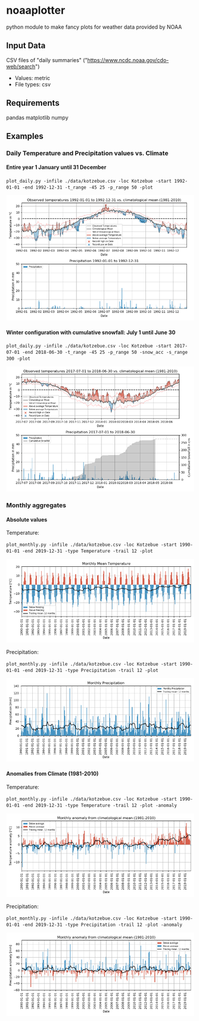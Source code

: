 # noaaplotter
python module to make fancy plots for weather data provided by NOAA

## Input Data

CSV files of "daily summaries"
("https://www.ncdc.noaa.gov/cdo-web/search")
* Values: metric
* File types: csv

## Requirements
pandas
matplotlib
numpy

## Examples

### Daily Temperature and Precipitation values vs. Climate
#### Entire year 1 January until 31 December

`plot_daily.py -infile ./data/kotzebue.csv -loc Kotzebue -start 1992-01-01 -end 1992-12-31 -t_range -45 25 -p_range 50 -plot`

![alt text](https://raw.githubusercontent.com/initze/noaaplotter/master/figures/daily_series_Kotzebue_1992.png "Mean monthly temperatures with 12 months trailing mean")

#### Winter configuration with cumulative snowfall: July 1 until June 30

`plot_daily.py -infile ./data/kotzebue.csv -loc Kotzebue -start 2017-07-01 -end 2018-06-30 -t_range -45 25 -p_range 50 -snow_acc -s_range 300 -plot`

![alt text](https://raw.githubusercontent.com/initze/noaaplotter/master/figures/daily_series_Kotzebue_2017-2018_winter.png "Mean monthly temperatures with 12 months trailing mean")


### Monthly aggregates
#### Absolute values

Temperature:

`plot_monthly.py -infile ./data/kotzebue.csv -loc Kotzebue -start 1990-01-01 -end 2019-12-31 -type Temperature -trail 12 -plot`

![alt text](https://raw.githubusercontent.com/initze/noaaplotter/master/figures/monthly_series_temperature_12mthsTrMn_Kotzebue.png "Mean monthly temperatures with 12 months trailing mean")

Precipitation:


`plot_monthly.py -infile ./data/kotzebue.csv -loc Kotzebue -start 1990-01-01 -end 2019-12-31 -type Precipitation -trail 12 -plot`

![alt text](https://raw.githubusercontent.com/initze/noaaplotter/master/figures/monthly_series_precipitation_12mthsTrMn_Kotzebue.png "Mean monthly temperatures with 12 months trailing mean")

#### Anomalies from Climate (1981-2010)

Temperature:

`plot_monthly.py -infile ./data/kotzebue.csv -loc Kotzebue -start 1990-01-01 -end 2019-12-31 -type Temperature -trail 12 -plot -anomaly`

![alt text](https://raw.githubusercontent.com/initze/noaaplotter/master/figures/monthly_series_temperature_12mthsTrMn_Kotzebue_anomaly.png "Mean monthly temperatures with 12 months trailing mean")

Precipitation:


`plot_monthly.py -infile ./data/kotzebue.csv -loc Kotzebue -start 1990-01-01 -end 2019-12-31 -type Precipitation -trail 12 -plot -anomaly`

![alt text](https://raw.githubusercontent.com/initze/noaaplotter/master/figures/monthly_series_precipitation_12mthsTrMn_Kotzebue_anomaly.png "Mean monthly temperatures with 12 months trailing mean")
